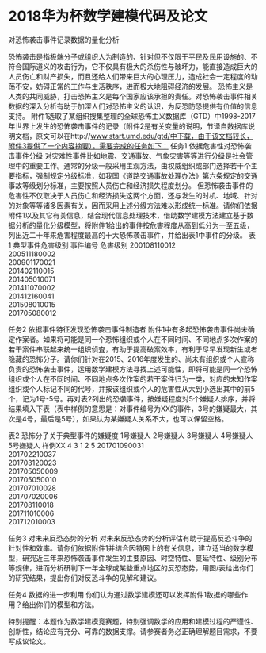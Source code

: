 # 2018华为杯数学建模代码及论文
对恐怖袭击事件记录数据的量化分析

恐怖袭击是指极端分子或组织人为制造的、针对但不仅限于平民及民用设施的、不符合国际道义的攻击行为，它不仅具有极大的杀伤性与破坏力，能直接造成巨大的人员伤亡和财产损失，而且还给人们带来巨大的心理压力，造成社会一定程度的动荡不安，妨碍正常的工作与生活秩序，进而极大地阻碍经济的发展。
恐怖主义是人类的共同威胁，打击恐怖主义是每个国家应该承担的责任。对恐怖袭击事件相关数据的深入分析有助于加深人们对恐怖主义的认识，为反恐防恐提供有价值的信息支持。
附件1选取了某组织搜集整理的全球恐怖主义数据库（GTD）中1998-2017年世界上发生的恐怖袭击事件的记录（附件2是有关变量的说明，节译自数据库说明文档，原文可以在http://www.start.umd.edu/gtd/中下载，由于该文档较长，附件3提供了一个内容摘要），需要完成的任务如下：
任务1 依据危害性对恐怖袭击事件分级
对灾难性事件比如地震、交通事故、气象灾害等等进行分级是社会管理中的重要工作。通常的分级一般采用主观方法，由权威组织或部门选择若干个主要指标，强制规定分级标准，如我国《道路交通事故处理办法》第六条规定的交通事故等级划分标准，主要按照人员伤亡和经济损失程度划分。
但恐怖袭击事件的危害性不仅取决于人员伤亡和经济损失这两个方面，还与发生的时机、地域、针对的对象等等诸多因素有关，因而采用上述分级方法难以形成统一标准。请你们依据附件1以及其它有关信息，结合现代信息处理技术，借助数学建模方法建立基于数据分析的量化分级模型，将附件1给出的事件按危害程度从高到低分为一至五级，列出近二十年来危害程度最高的十大恐怖袭击事件，并给出表1中事件的分级。
表1 典型事件危害级别
事件编号	危害级别
200108110012	
200511180002	
200901170021	
201402110015	
201405010071	
201411070002	
201412160041	
201508010015	
201705080012	



任务2 依据事件特征发现恐怖袭击事件制造者
附件1中有多起恐怖袭击事件尚未确定作案者。如果将可能是同一个恐怖组织或个人在不同时间、不同地点多次作案的若干案件串联起来统一组织侦査，有助于提高破案效率，有利于尽早发现新生或者隐藏的恐怖分子。请你们针对在2015、2016年度发生的、尚未有组织或个人宣称负责的恐怖袭击事件，运用数学建模方法寻找上述可能性，即将可能是同一个恐怖组织或个人在不同时间、不同地点多次作案的若干案件归为一类，对应的未知作案组织或个人标记不同的代号，并按该组织或个人的危害性从大到小选出其中的前5个，记为1号-5号。再对表2列出的恐袭事件，按嫌疑程度对5个嫌疑人排序，并将结果填入下表（表中样例的意思是：对事件编号为XX的事件，3号的嫌疑最大，其次是4号，最后是5号），如果认为某嫌疑人关系不大，也可以保留空格。

表2 恐怖分子关于典型事件的嫌疑度
 	1号嫌疑人	2号嫌疑人	3号嫌疑人	4号嫌疑人	5号嫌疑人
样例XX	4	3	1	2	5
201701090031					
201702210037					
201703120023					
201705050009					
201705050010					
201707010028					
201707020006					
201708110018					
201711010006					
201712010003					




任务3 对未来反恐态势的分析
对未来反恐态势的分析评估有助于提高反恐斗争的针对性和效率。请你们依据附件1并结合因特网上的有关信息，建立适当的数学模型，研究近三年来恐怖袭击事件发生的主要原因、时空特性、蔓延特性、级别分布等规律，进而分析研判下一年全球或某些重点地区的反恐态势，用图/表给出你们的研究结果，提出你们对反恐斗争的见解和建议。



任务4 数据的进一步利用
你们认为通过数学建模还可以发挥附件1数据的哪些作用？给出你们的模型和方法。

特别提醒：本题作为数学建模竞赛题，特别强调数学的应用和建模过程的严谨性、创新性，结论应有充分、可靠的数据支撑。请参赛者务必正确理解题目需求，不要写成议论文。


